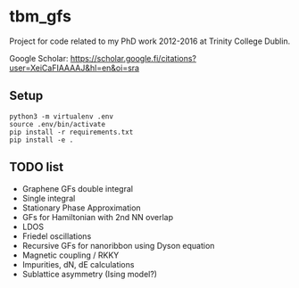 # tbm_gfs

Project for code related to my PhD work 2012-2016 at Trinity College Dublin.

Google Scholar: https://scholar.google.fi/citations?user=XeiCaFIAAAAJ&hl=en&oi=sra

## Setup
```
python3 -m virtualenv .env
source .env/bin/activate
pip install -r requirements.txt
pip install -e .
```


## TODO list
* Graphene GFs double integral
* Single integral
* Stationary Phase Approximation
* GFs for Hamiltonian with 2nd NN overlap 
* LDOS
* Friedel oscillations 
* Recursive GFs for nanoribbon using Dyson equation
* Magnetic coupling / RKKY
* Impurities, dN, dE calculations
* Sublattice asymmetry (Ising model?)